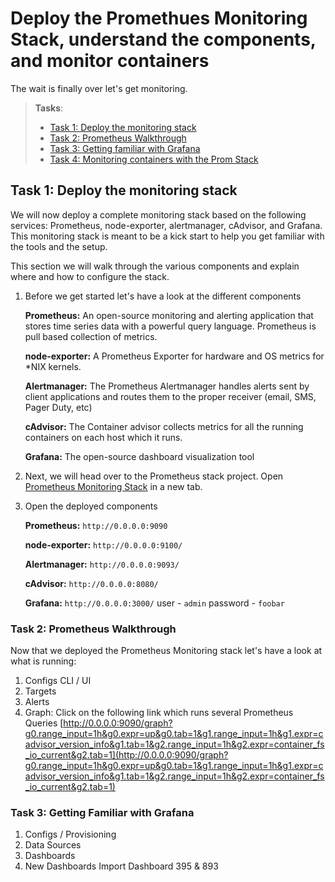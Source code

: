 # Deploy the Promethues Monitoring Stack, understand the components, and monitor containers

The wait is finally over let's get monitoring.

> **Tasks**:
>
>
> * [Task 1: Deploy the monitoring stack](#Task_1)
> * [Task 2: Prometheus Walkthrough](#Task_2)
> * [Task 3: Getting familiar with Grafana](#Task_3)
> * [Task 4: Monitoring containers with the Prom Stack](#Task_4)

## <a name="Task_1"></a>Task 1: Deploy the monitoring stack

We will now deploy a complete monitoring stack based on the following services: Prometheus, node-exporter, alertmanager, cAdvisor, and Grafana. This monitoring stack is meant to be a kick start to help you get familiar with the tools and the setup. 

This section we will walk through the various components and explain where and how to configure the stack.

1. Before we get started let's have a look at the different components

    **Prometheus:** An open-source monitoring and alerting application that stores time series data with a powerful query language. Prometheus is pull based collection of metrics.

    **node-exporter:** A Prometheus Exporter for hardware and OS metrics for *NIX kernels.

    **Alertmanager:** The Prometheus Alertmanager handles alerts sent by client applications and routes them to the proper receiver (email, SMS, Pager Duty, etc) 

    **cAdvisor:** The Container advisor collects metrics for all the running containers on each host which it runs.

    **Grafana:** The open-source dashboard visualization tool

2. Next, we will head over to the Prometheus stack project. Open [Prometheus Monitoring Stack](https://github.com/vegasbrianc/prometheus) in a new tab.

3. Open the deployed components

    **Prometheus:** `http://0.0.0.0:9090`

    **node-exporter:** `http://0.0.0.0:9100/`

    **Alertmanager:** `http://0.0.0.0:9093/`

    **cAdvisor:** `http://0.0.0.0:8080/`

    **Grafana:** `http://0.0.0.0:3000/` 
    user - `admin`
    password - `foobar`


### <a name="Task_2"></a>Task 2: Prometheus Walkthrough
Now that we deployed the Prometheus Monitoring stack let's have a look at what is running:

1. Configs CLI / UI
2. Targets
3. Alerts
4. Graph: Click on the following link which runs several Prometheus Queries [http://0.0.0.0:9090/graph?g0.range_input=1h&g0.expr=up&g0.tab=1&g1.range_input=1h&g1.expr=cadvisor_version_info&g1.tab=1&g2.range_input=1h&g2.expr=container_fs_io_current&g2.tab=1](http://0.0.0.0:9090/graph?g0.range_input=1h&g0.expr=up&g0.tab=1&g1.range_input=1h&g1.expr=cadvisor_version_info&g1.tab=1&g2.range_input=1h&g2.expr=container_fs_io_current&g2.tab=1)



### <a name="Task_3"></a>Task 3: Getting Familiar with Grafana

1. Configs / Provisioning
2. Data Sources
3. Dashboards
4. New Dashboards Import Dashboard 395 & 893



